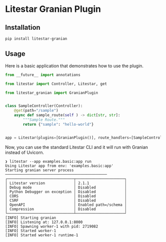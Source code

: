 # Litestar Granian Plugin

## Installation

```shell
pip install litestar-granian
```

## Usage

Here is a basic application that demonstrates how to use the plugin.

```python
from __future__ import annotations

from litestar import Controller, Litestar, get

from litestar_granian import GranianPlugin


class SampleController(Controller):
    @get(path="/sample")
    async def sample_route(self ) -> dict[str, str]:
        """Sample Route."""
        return {"sample": "hello-world"}


app = Litestar(plugins=[GranianPlugin()], route_handlers=[SampleController])

```

Now, you can use the standard Litestar CLI and it will run with Granian instead of Uvicorn.

```shell
❯ litestar --app examples.basic:app run
Using Litestar app from env: 'examples.basic:app'
Starting granian server process ──────────────────────────────────────────────
┌──────────────────────────────┬──────────────────────┐
│ Litestar version             │ 2.1.1                │
│ Debug mode                   │ Disabled             │
│ Python Debugger on exception │ Disabled             │
│ CORS                         │ Disabled             │
│ CSRF                         │ Disabled             │
│ OpenAPI                      │ Enabled path=/schema │
│ Compression                  │ Disabled             │
└──────────────────────────────┴──────────────────────┘
[INFO] Starting granian
[INFO] Listening at: 127.0.0.1:8000
[INFO] Spawning worker-1 with pid: 2719082
[INFO] Started worker-1
[INFO] Started worker-1 runtime-1
```
